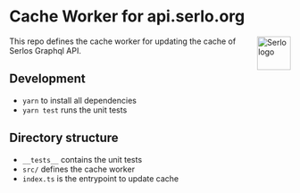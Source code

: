 # Cache Worker for api.serlo.org

<img src="https://assets.serlo.org/meta/logo.png" alt="Serlo logo" title="Serlo" align="right" height="60" />

This repo defines the cache worker for updating the cache of Serlos Graphql API.

## Development

- `yarn` to install all dependencies
- `yarn test` runs the unit tests

## Directory structure

- `__tests__` contains the unit tests
- `src/` defines the cache worker
- `index.ts` is the entrypoint to update cache
